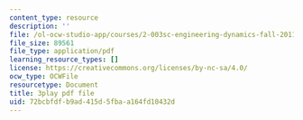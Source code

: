 ```yaml
---
content_type: resource
description: ''
file: /ol-ocw-studio-app/courses/2-003sc-engineering-dynamics-fall-2011/72bcbfdfb9ad415d5fbaa164fd10432d_9CPA6WG6mRo.pdf
file_size: 89561
file_type: application/pdf
learning_resource_types: []
license: https://creativecommons.org/licenses/by-nc-sa/4.0/
ocw_type: OCWFile
resourcetype: Document
title: 3play pdf file
uid: 72bcbfdf-b9ad-415d-5fba-a164fd10432d
---
```

